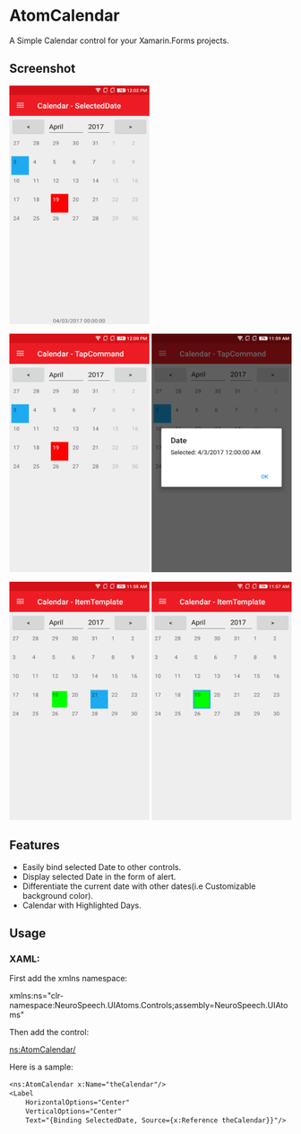 ﻿
# AtomCalendar
A Simple Calendar control for your Xamarin.Forms projects.

## Screenshot
<img src="Images/Calendar-SelectedDate.png" width="250" height="425"> 

 
<img src="Images/Calendar-TapCommand-1.png" width="250" height="425">  <img src="Images/Calendar-TapCommand-2.png" width="250" height="425">

  
<img src="Images/Calendar-ItemTemplate-1.png" width="250" height="425">  <img src="Images/Calendar-ItemTemplate-2.png" width="250" height="425">

## Features
  * Easily bind selected Date to other controls.
  * Display selected Date in the form of alert.
  * Differentiate the current date with other dates(i.e Customizable background color).
  * Calendar with Highlighted Days.

## Usage

### XAML:
First add the xmlns namespace:

 xmlns:ns="clr-namespace:NeuroSpeech.UIAtoms.Controls;assembly=NeuroSpeech.UIAtoms"

Then add the control:

 <ns:AtomCalendar/>

Here is a sample:

  ```
 <ns:AtomCalendar x:Name="theCalendar"/>
 <Label 
      HorizontalOptions="Center"
      VerticalOptions="Center"
      Text="{Binding SelectedDate, Source={x:Reference theCalendar}}"/>
 ```
